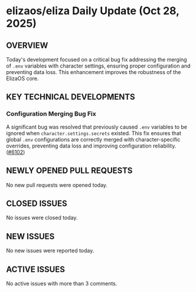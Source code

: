 # elizaos/eliza Daily Update (Oct 28, 2025)
## OVERVIEW 
Today's development focused on a critical bug fix addressing the merging of `.env` variables with character settings, ensuring proper configuration and preventing data loss. This enhancement improves the robustness of the ElizaOS core.

## KEY TECHNICAL DEVELOPMENTS

### Configuration Merging Bug Fix
A significant bug was resolved that previously caused `.env` variables to be ignored when `character.settings.secrets` existed. This fix ensures that global `.env` configurations are correctly merged with character-specific overrides, preventing data loss and improving configuration reliability. ([#6102](https://github.com/elizaos/eliza/pull/6102))

## NEWLY OPENED PULL REQUESTS
No new pull requests were opened today.

## CLOSED ISSUES
No issues were closed today.

## NEW ISSUES
No new issues were reported today.

## ACTIVE ISSUES
No active issues with more than 3 comments.
